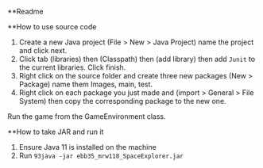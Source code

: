 **Readme  

**How to use source code  

1. Create a new Java project (File > New > Java Project) name the project and click next.  
2. Click tab (libraries) then (Classpath) then (add library) then add `Junit` to the current libraries. Click finish.  
3. Right click on the source folder and create three new packages (New > Package) name them Images, main, test.  
4. Right click on each package you just made and (import > General > File System) then copy the corresponding package to the new one.  
  
Run the game from the GameEnvironment class.  
  
**How to take JAR and run it  

1. Ensure Java 11 is installed on the machine  
2. Run `93java -jar ebb35_mrw118_SpaceExplorer.jar`
